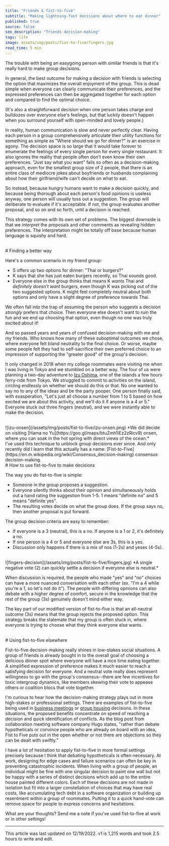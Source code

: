 ```yaml
---
title: "Friends & fist-to-five"
subtitle: "Making lightning-fast decisions about where to eat dinner"
published: true
source: false
seo_description: "friends decision-making"
tags: life
image: assets/img/posts/fist-to-five/fingers.jpg
read_time: 5 min
---
```


The trouble with being an easygoing person with similar friends is that it's really hard to make group decisions. 

In general, the best outcome for making a decision with friends is selecting the option that maximizes the overall enjoyment of the group. This is dead simple when everyone can clearly communicate their preferences, and the expressed preferences can then be aggregated together for each option and compared to find the optimal choice. 

(It's also a straightforward decision when one person takes charge and bulldozes over everyone else's feelings, but that luckily doesn't happen when you surround yourself with open-minded and lovely people.)

In reality, human communication is slow and never perfectly clear. Having each person in a group comprehensively articulate their utility functions for something as simple as "Where should we go for dinner?" is an exercise in agony. The decision space is so large that it would take forever to enumerate the feelings of every single person for every single restaurant. It also ignores the reality that people often don't even know their own preferences. "Just say what you want" fails so often as a decision-making approach, even for the smallest group size of 2 people, that there is an entire class of mediocre jokes about boyfriends or husbands complaining about how their girlfriend/wife can't decide on what to eat. 

So instead, because hungry humans want to make a decision quickly, and because being thorough about each person's food opinions is useless anyway, one person will usually toss out a suggestion. The group will deliberate to evaluate if it's acceptable. If not, the group evaluates another proposal, and so on and so forth, until a decision is reached.

This strategy comes with its own set of problems. The biggest downside is that we _interpret_ the proposals and other comments as revealing hidden preferences. The interpretation might be totally off base because human language is squishy and hard. 

<br />
# Finding a better way

Here's a common scenario in my friend group:
- S offers up two options for dinner: "Thai or burgers?"
- K says that she has just eaten burgers recently, so Thai sounds good.
- Everyone else in the group thinks that means K _wants_ Thai and _definitely doesn't want_ burgers, even though K was picking out of the two suggested options. K might feel completely neutral about both options and only have a slight degree of preference towards Thai.

We often fall into the trap of assuming the person who suggests a decision _strongly_ prefers that choice. Then everyone else doesn't want to ruin the fun and we end up choosing that option, even though no one was truly excited about it!

And so passed years and years of confused decision-making with me and my friends. Who knows how many of these suboptimal outcomes we chose, where everyone felt bland neutrality to the final choice. Or worse, maybe some people felt they had to self-sacrifice their own preferred choice to an impression of supporting the "greater good" of the group's decision. 

It only changed in 2018 when my college roommates were visiting me when I was living in Tokyo and we stumbled on a better way. The four of us were planning a two-day adventure to [Izu Oshima](http://tokyoislands.jp/category/oshima), one of the islands a few hours ferry-ride from Tokyo. We struggled to commit to  activities on the island, circling endlessly on whether we should do this or that. No one wanted to say no to any of the ideas and be the party pooper. One person finally said, with exasperation, "Let's just all choose a number from 1 to 5 based on how excited we are about this activity, and we'll do it if anyone is a 4 or 5." Everyone stuck out three fingers (neutral), and we were instantly able to make the decision. 

<br />
![izu-onsen](/assets/img/posts/fist-to-five/izu-onsen.png)
*We did decide on visiting [Hama no Yu](https://goo.gl/maps/btuZmh1iEz2zRicv9) onsen, where you can soak in the hot spring with direct views of the ocean.*
<br />
I've used this technique to unblock group decisions ever since. And only recently did I learn that this actually has a name: [Fist-to-Five](https://en.m.wikipedia.org/wiki/Consensus_decision-making) consensus decision-making.

<br />
# How to use fist-to-five to make decisions

The way you do fist-to-five is simple:
- Someone in the group proposes a suggestion.
- Everyone silently thinks about their opinion and simultaneously holds out a hand rating the suggestion from 1-5. 1 means "definite no" and 5 means "definite yes".
- The resulting votes decide on what the group does. If the group says no, then another proposal is put forward.

The group decision criteria are easy to remember:
- If everyone is a 3 (neutral), this is a no. If anyone is a 1 or 2, it's definitely a no.
- If one person is a 4 or 5 and everyone else are 3s, this is a yes.
- Discussion only happens if there is a mix of nos (1-2s) and yeses (4-5s).

<br />
![fingers-decision](/assets/img/posts/fist-to-five/fingers.jpg)
*A single negative vote (2) can quickly settle a decision if everyone else is neutral.*
<br />

When discussion is required, the people who made "yes" and "no" choices can have a more nuanced conversation with each other (ex. "I'm a 4 while you're a 1, so let's not do it"). The people with differing opinions can also debate with a higher degree of comfort, secure in the knowledge that the rest of the group (3s) genuinely doesn't mind either way.

The key part of our modified version of fist-to-five is that an all-neutral outcome (3s) means that the group rejects the proposed option. This strategy breaks the stalemate that my group is often stuck in, where everyone is trying to choose what they think everyone else wants.

<br />
# Using fist-to-five elsewhere

Fist-to-five decision-making really shines in low-stakes social situations. A group of friends is already bought in to the overall goal of choosing a delicious dinner spot where everyone will have a nice time eating together. A simplified expression of preference makes it much easier to reach a satisfying decision for everyone. And a neutral vote really does represent willingness to go with the group's consensus--there are few incentives for toxic intergroup dynamics, like members skewing their vote to appease others or coalition blocs that vote together.

I'm curious to hear how the decision-making strategy plays out in more high-stakes or professional settings. There are examples of fist-to-five being used in [business meetings](https://www.hugo.team/blog/fist-to-five-voting) or [group housing](https://supernuclear.substack.com/p/making-decisions-efficiently-fist) decisions. In these situations, the proposed benefits concentrate on speed of reaching a decision and quick identification of conflicts. As the blog post from collaboration meeting software company Hugo states, "rather than debate hypotheticals or convince people who are already on board with an idea, Fist to Five puts out in the open whether or not there are objections so they can be dealt with swiftly."

I have a lot of hesitation to apply fist-to-five in more formal settings precisely because I think that debating hypotheticals is often necessary. At work, designing for edge cases and failure scenarios can often be key in preventing catastrophic incidents. When living with a group of people, an individual might be fine with one singular decision to paint one wall but not be happy with a series of distinct decisions which add up to the entire house painted different colors. Each of these decisions are not made in isolation but fit into a larger constellation of choices that may have real costs, like accumulating tech debt in a software organization or building up resentment within a group of roommates. Putting it to a quick hand-vote can remove space for people to express concerns and hesitations.

What are your thoughts? Send me a note if you've used fist-to-five at work or in other settings!

<hr class="section-divider" />

<footer>This article was last updated on 12/19/2022. v1 is 1,215 words and took 2.5 hours to write and edit.</footer>